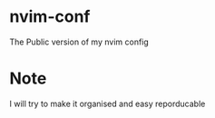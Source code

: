 # nvim-conf
The Public version of my nvim config

# Note

I will try to make it organised and easy reporducable



